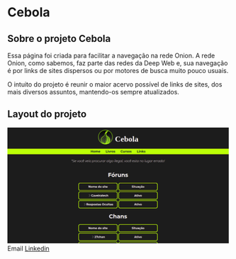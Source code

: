 <h1>Cebola</h1>
<h2>Sobre o projeto Cebola</h2>

<p>Essa página foi criada para facilitar a navegação na rede Onion. A rede Onion, como sabemos, faz parte das redes da Deep Web e, sua navegação é por links de sites dispersos ou por motores de busca muito pouco usuais.</p>

<p>O intuito do projeto é reunir o maior acervo possível de links de sites, dos mais diversos assuntos, mantendo-os sempre atualizados.</p>

<h2>Layout do projeto</h2>
<img src="https://github.com/ybarboza/Site-Onion/blob/master/imagens/print.png" width="500/>
<h2>Tecnologias utilizadas</h2>

<ul>
  <li>HTML</li>
  <li>CSS</li>
  <li>Google Fonts</li>
</ul>

<h2>Autor</h2>

<p>Yago Barcelos Barbosa</p>

<a href="mailto:barbosayago004@gmail.com?subject=Contato">Email</a>
<a href="https://www.linkedin.com/in/ybarbosa/">Linkedin</a>
